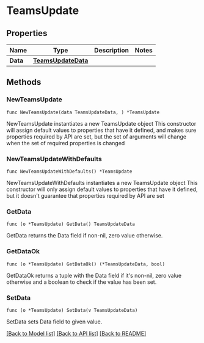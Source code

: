 # TeamsUpdate

## Properties

Name | Type | Description | Notes
------------ | ------------- | ------------- | -------------
**Data** | [**TeamsUpdateData**](TeamsUpdateData.md) |  | 

## Methods

### NewTeamsUpdate

`func NewTeamsUpdate(data TeamsUpdateData, ) *TeamsUpdate`

NewTeamsUpdate instantiates a new TeamsUpdate object
This constructor will assign default values to properties that have it defined,
and makes sure properties required by API are set, but the set of arguments
will change when the set of required properties is changed

### NewTeamsUpdateWithDefaults

`func NewTeamsUpdateWithDefaults() *TeamsUpdate`

NewTeamsUpdateWithDefaults instantiates a new TeamsUpdate object
This constructor will only assign default values to properties that have it defined,
but it doesn't guarantee that properties required by API are set

### GetData

`func (o *TeamsUpdate) GetData() TeamsUpdateData`

GetData returns the Data field if non-nil, zero value otherwise.

### GetDataOk

`func (o *TeamsUpdate) GetDataOk() (*TeamsUpdateData, bool)`

GetDataOk returns a tuple with the Data field if it's non-nil, zero value otherwise
and a boolean to check if the value has been set.

### SetData

`func (o *TeamsUpdate) SetData(v TeamsUpdateData)`

SetData sets Data field to given value.



[[Back to Model list]](../README.md#documentation-for-models) [[Back to API list]](../README.md#documentation-for-api-endpoints) [[Back to README]](../README.md)


